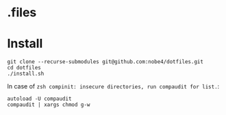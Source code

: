 .files
======

# Install

```
git clone --recurse-submodules git@github.com:nobe4/dotfiles.git
cd dotfiles
./install.sh
```

In case of `zsh compinit: insecure directories, run compaudit for list.`:

```
autoload -U compaudit
compaudit | xargs chmod g-w
```
